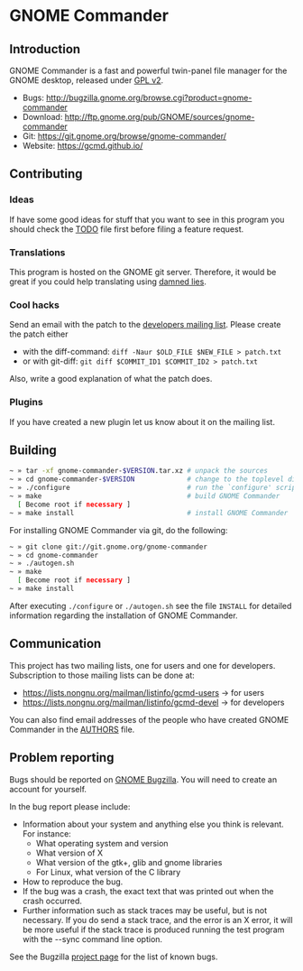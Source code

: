 # GNOME Commander #

## Introduction ##

GNOME Commander is a fast and powerful twin-panel file manager for the GNOME desktop, 
released under [GPL v2](https://www.gnu.org/licenses/gpl-2.0.html).

* Bugs: http://bugzilla.gnome.org/browse.cgi?product=gnome-commander
* Download: http://ftp.gnome.org/pub/GNOME/sources/gnome-commander
* Git: https://git.gnome.org/browse/gnome-commander/
* Website: https://gcmd.github.io/

## Contributing ##

### Ideas ###

If have some good ideas for stuff that you want to see in this program you
should check the [TODO](TODO) file first before filing a feature request. 

### Translations ###

This program is hosted on the GNOME git server. Therefore, it would be 
great if you could help translating using [damned lies](https://l10n.gnome.org/).

### Cool hacks ###

Send an email with the patch to the [developers mailing list](https://lists.nongnu.org/mailman/listinfo/gcmd-devel).
Please create the patch either
* with the diff-command: ``diff -Naur $OLD_FILE $NEW_FILE > patch.txt``
* or with git-diff: ``git diff $COMMIT_ID1 $COMMIT_ID2 > patch.txt``

Also, write a good explanation of what the patch does.

### Plugins ###

If you have created a new plugin let us know about it on the mailing list.


## Building ##

```bash
~ » tar -xf gnome-commander-$VERSION.tar.xz # unpack the sources
~ » cd gnome-commander-$VERSION             # change to the toplevel directory
~ » ./configure                             # run the `configure' script
~ » make                                    # build GNOME Commander
  [ Become root if necessary ]
~ » make install                            # install GNOME Commander
```

For installing GNOME Commander via git, do the following:

```bash
~ » git clone git://git.gnome.org/gnome-commander
~ » cd gnome-commander
~ » ./autogen.sh
~ » make
  [ Become root if necessary ]
~ » make install
```

After executing ``./configure`` or ``./autogen.sh`` see the file ``INSTALL``
for detailed information regarding the installation of GNOME Commander.

## Communication ##

This project has two mailing lists, one for users and one for developers.
Subscription to those mailing lists can be done at:

* https://lists.nongnu.org/mailman/listinfo/gcmd-users → for users
* https://lists.nongnu.org/mailman/listinfo/gcmd-devel → for developers

You can also find email addresses of the people who have created GNOME Commander
in the [AUTHORS](AUTHORS) file.


## Problem reporting ##

Bugs should be reported on [GNOME Bugzilla](http://bugzilla.gnome.org/browse.cgi?product=gnome-commander).
You will need to create an account for yourself.

In the bug report please include:

* Information about your system and anything else you think is relevant.
For instance:
  * What operating system and version
  * What version of X
  * What version of the gtk+, glib and gnome libraries
  * For Linux, what version of the C library
* How to reproduce the bug.
* If the bug was a crash, the exact text that was printed out when the
  crash occurred.
* Further information such as stack traces may be useful, but is not
  necessary. If you do send a stack trace, and the error is an X error,
  it will be more useful if the stack trace is produced running the test
  program with the --sync command line option.

See the Bugzilla [project page](http://bugzilla.gnome.org/browse.cgi?product=gnome-commander) for the list of known bugs.
